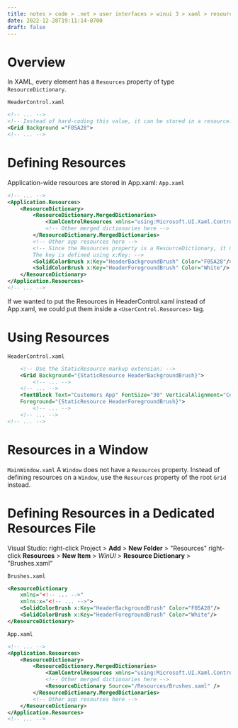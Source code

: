 ```yaml
---
title: notes > code > .net > user interfaces > winui 3 > xaml > resources > resources
date: 2022-12-28T19:11:14-0700
draft: false
---
```

# Overview
In XAML, every element has a `Resources` property of type `ResourceDictionary`.

`HeaderControl.xaml`
```xml
<!-- ... -->
<!-- Instead of hard-coding this value, it can be stored in a resource: -->
<Grid Background ="F05A28">
<!-- ... -->
```
# Defining Resources
Application-wide resources are stored in App.xaml:
`App.xaml`
```xml
<!-- ... -->
<Application.Resources>
    <ResourceDictionary>
        <ResourceDictionary.MergedDictionaries>
            <XamlControlResources xmlns="using:Microsoft.UI.Xaml.Controls" />
            <!-- Other merged dictionaries here -->
        </ResourceDictionary.MergedDictionaries>
        <!-- Other app resources here -->
        <!-- Since the Resources property is a ResourceDictionary, it needs a Key and a Value.
        The key is defined using x:Key: -->
        <SolidColorBrush x:Key="HeaderBackgroundBrush" Color="F05A28"/>
        <SolidColorBrush x:Key="HeaderForegroundBrush" Color="White"/>
    </ResourceDictionary>
</Application.Resources>
<!-- ... -->
```

If we wanted to put the Resources in HeaderControl.xaml instead of App.xaml, we could put them inside a `<UserControl.Resources>` tag.

# Using Resources
`HeaderControl.xaml`
```xml
    <!-- Use the StaticResource markup extension: -->
    <Grid Background="{StaticResource HeaderBackgroundBrush}">
        <!-- ... -->
    <!-- ... -->
    <TextBlock Text="Customers App" FontSize="30" VerticalAlignment="Center"
    Foreground="{StaticResource HeaderForegroundBrush}">
        <!-- ... -->
    <!-- ... -->
<!-- ... -->
```
# Resources in a Window
`MainWindow.xaml`
A `Window` does not have a `Resources` property. Instead of defining resources on a `Window`, use the `Resources` property of the root `Grid` instead.

# Defining Resources in a Dedicated Resources File
Visual Studio: right-click Project > **Add** > **New Folder** > "Resources"
right-click **Resources** > **New Item** > *WinUI* > **Resource Dictionary** > "Brushes.xaml"

`Brushes.xaml`
```xml
<ResourceDictionary
    xmlns="<!-- ... -->"
    xmlns:x="<!-- ... -->">
    <SolidColorBrush x:Key="HeaderBackgroundBrush" Color="F05A28"/>
    <SolidColorBrush x:Key="HeaderForegroundBrush" Color="White"/>
</ResourceDictionary>
```

`App.xaml`
```xml
<!-- ... -->
<Application.Resources>
    <ResourceDictionary>
        <ResourceDictionary.MergedDictionaries>
            <XamlControlResources xmlns="using:Microsoft.UI.Xaml.Controls" />
            <!-- Other merged dictionaries here -->
            <ResourceDictionary Source="/Resources/Brushes.xaml" />
        </ResourceDictionary.MergedDictionaries>
        <!-- Other app resources here -->
    </ResourceDictionary>
</Application.Resources>
<!-- ... -->
```